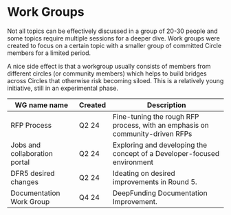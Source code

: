 # __Work Groups__

Not all topics can be effectively discussed in a group of 20-30 people and some topics require multiple sessions for a deeper dive. Work groups were created to focus on a certain topic with a smaller group of committed Circle members for a limited period.

A nice side effect is that a workgroup usually consists of members from different circles (or community members) which helps to build bridges across Circles that otherwise risk becoming siloed. This is a relatively young initiative, still in an experimental phase.

| WG name name                  | Created | Description                                                |
|--------------------------------|---------|------------------------------------------------------------|
| RFP Process                   | Q2 24   | Fine-tuning the rough RFP process, with an emphasis on community-driven RFPs |
| Jobs and collaboration portal  | Q2 24   | Exploring and developing the concept of a Developer-focused environment |
| DFR5 desired changes          | Q2 24   | Ideating on desired improvements in Round 5.               |
| Documentation Work Group          | Q4 24   | DeepFunding Documentation Improvement.               |